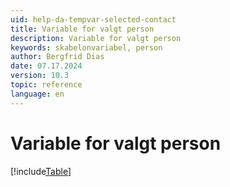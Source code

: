 ```yaml
---
uid: help-da-tempvar-selected-contact
title: Variable for valgt person
description: Variable for valgt person
keywords: skabelonvariabel, person
author: Bergfrid Dias
date: 07.17.2024
version: 10.3
topic: reference
language: en
---
```


# Variable for valgt person

[!include[Table](../../../../../common/includes/variable/table-selected-contact.md)]
